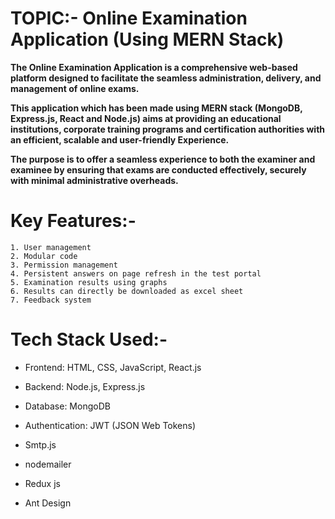 # TOPIC:- Online Examination Application (Using MERN Stack)

**The Online Examination Application is a comprehensive web-based platform designed to facilitate the seamless administration, delivery, and management of online exams.**

**This application which has been made using MERN stack (MongoDB, Express.js, React and Node.js) aims at providing an educational institutions, corporate training programs and certification authorities with an efficient, scalable and user-friendly Experience.**

**The purpose is to offer a seamless experience to both the examiner and examinee by ensuring that exams are conducted effectively, securely with minimal administrative overheads.**

# Key Features:-

    1. User management
    2. Modular code
    3. Permission management
    4. Persistent answers on page refresh in the test portal
    5. Examination results using graphs
    6. Results can directly be downloaded as excel sheet
    7. Feedback system

# Tech Stack Used:-

-  Frontend: HTML, CSS, JavaScript, React.js

-  Backend: Node.js, Express.js

-  Database: MongoDB

-  Authentication: JWT (JSON Web Tokens)

-  Smtp.js

-  nodemailer

-  Redux js

-  Ant Design

